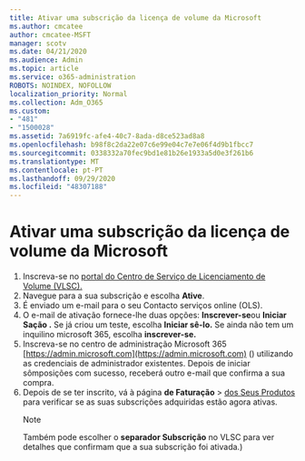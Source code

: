 ```yaml
---
title: Ativar uma subscrição da licença de volume da Microsoft
ms.author: cmcatee
author: cmcatee-MSFT
manager: scotv
ms.date: 04/21/2020
ms.audience: Admin
ms.topic: article
ms.service: o365-administration
ROBOTS: NOINDEX, NOFOLLOW
localization_priority: Normal
ms.collection: Adm_O365
ms.custom:
- "481"
- "1500028"
ms.assetid: 7a6919fc-afe4-40c7-8ada-d8ce523ad8a8
ms.openlocfilehash: b98f8c2da22e07c6e99e04c7e7e06f4d9b1fbcc7
ms.sourcegitcommit: 0338332a70fec9bd1e81b26e1933a5d0e3f261b6
ms.translationtype: MT
ms.contentlocale: pt-PT
ms.lasthandoff: 09/29/2020
ms.locfileid: "48307188"
---
```

# <a name="activating-a-microsoft-volume-license-subscription"></a>Ativar uma subscrição da licença de volume da Microsoft

1. Inscreva-se no [portal do Centro de Serviço de Licenciamento de Volume (VLSC).](https://go.microsoft.com/fwlink/p/?LinkId=329762)
2. Navegue para a sua subscrição e escolha **Ative**.
3. É enviado um e-mail para o seu Contacto serviços online (OLS).
4. O e-mail de ativação fornece-lhe duas opções: **Inscrever-se**ou **Iniciar Sação .** Se já criou um teste, escolha **Iniciar sê-lo.** Se ainda não tem um inquilino microsoft 365, escolha **inscrever-se.**
5. Inscreva-se no centro de administração Microsoft 365 [https://admin.microsoft.com](https://admin.microsoft.com) () utilizando as credenciais de administrador existentes. Depois de iniciar sômposições com sucesso, receberá outro e-mail que confirma a sua compra.
6. Depois de se ter inscrito, vá à página **de Faturação** \> [dos Seus Produtos](https://go.microsoft.com/fwlink/p/?linkid=842054) para verificar se as suas subscrições adquiridas estão agora ativas. 
    > [!NOTE]
    > Também pode escolher o **separador Subscrição** no VLSC para ver detalhes que confirmam que a sua subscrição foi ativada.)
